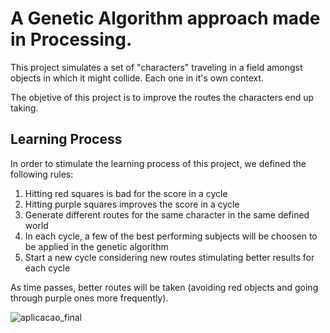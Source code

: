 # A Genetic Algorithm approach made in Processing.

This project simulates a set of "characters" traveling in a field amongst objects in which it might collide. Each one in it's own context.

The objetive of this project is to improve the routes the characters end up taking. 

## Learning Process
In order to stimulate the learning process of this project, we defined the following rules:
1. Hitting red squares is bad for the score in a cycle 
2. Hitting purple squares improves the score in a cycle
3. Generate different routes for the same character in the same defined world
5. In each cycle, a few of the best performing subjects will be choosen to be applied in the genetic algorithm
6. Start a new cycle considering new routes stimulating better results for each cycle

As time passes, better routes will be taken (avoiding red objects and going through purple ones more frequently).  

![aplicacao_final](https://user-images.githubusercontent.com/17499734/43301178-e4b41196-9139-11e8-9c38-5e2be57a1c17.png)

